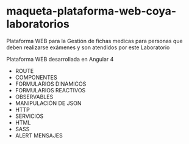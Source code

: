 # maqueta-plataforma-web-coya-laboratorios
Plataforma WEB para la Gestión de fichas medicas para personas que deben realizarse exámenes y son atendidos por este Laboratorio


Plataforma WEB desarrollada en Angular 4

- ROUTE
- COMPONENTES
- FORMULARIOS DINAMICOS
- FORMULARIOS REACTIVOS
- OBSERVABLES
- MANIPULACIÓN DE JSON
- HTTP
- SERVICIOS
- HTML
- SASS
- ALERT MENSAJES
